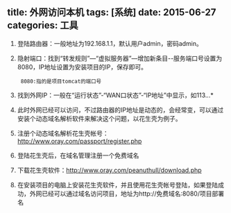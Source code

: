 title: 外网访问本机
tags: [系统]
date: 2015-06-27
categories: 工具
---
1. 登陆路由器：一般地址为192.168.1.1，默认用户admin，密码admin。
2. 隐射端口：找到“转发规则”―“虚拟服务器”―增加新条目--服务端口号设置为8080，IP地址设置为安装项目的IP，保存即可。

	 	8080:指的是项目tomcat的端口号

3. 找到外网IP：一般在“运行状态”-“WAN口状态”-“IP地址”中显示，如113.*.*.*
4. 此时外网已经可以访问，不过路由器的IP地址是动态的，会经常变，可以通过安装个动态域名解析软件来解决这个问题，以花生壳为例子。
5. 注册个动态域名解析花生壳帐号：http://www.oray.com/passport/register.php
6. 登陆花生壳后，在域名管理注册一个免费域名
7. 下载花生壳软件：http://www.oray.com/peanuthull/download.php
8. 在安装项目的电脑上安装花生壳软件，并且使用花生壳帐号登陆，如果登陆成功，外网已经可以通过域名访问项目，地址为http://免费域名:8080/项目部署名